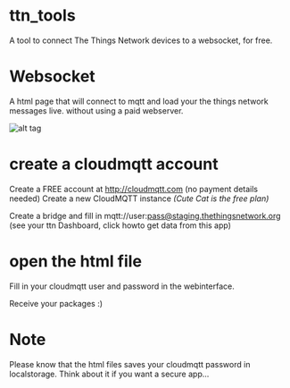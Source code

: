 # ttn_tools

A tool to connect The Things Network devices to a websocket, for free.

# Websocket

A html page that will connect to mqtt and load your the things network messages live. without using a paid webserver.

![alt tag](https://i.snag.gy/yBG2kT.jpg)

# create a cloudmqtt account

Create a FREE account at http://cloudmqtt.com (no payment details needed)
Create a new CloudMQTT instance *(Cute Cat is the free plan)*

Create a bridge and fill in 
mqtt://user:pass@staging.thethingsnetwork.org (see your ttn Dashboard, click howto get data from this app)


# open the html file
Fill in your cloudmqtt user and password in the webinterface.

Receive your packages :)

# Note
Please know that the html files saves your cloudmqtt password in localstorage. Think about it if you want a secure app...
